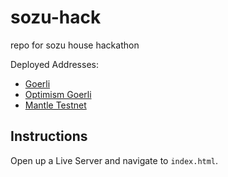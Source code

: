 # sozu-hack
repo for sozu house hackathon

Deployed Addresses: 
- [Goerli](https://goerli.etherscan.io/address/0x9fa4cfab777274aedbd7a5c39b733c3e4534844f)
- [Optimism Goerli](https://goerli-optimism.etherscan.io/address/0xfe5CD4EB9748C62B6B3edd36FA6c033c95D2f685)
- [Mantle Testnet](https://explorer.testnet.mantle.xyz/address/0xEBfaA3E45ff33e887744F46bD37FFF884136814A)

## Instructions
Open up a Live Server and navigate to `index.html`.
